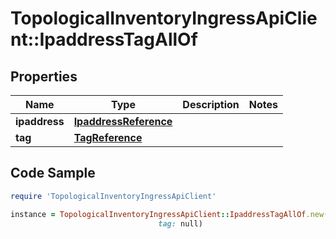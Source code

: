 # TopologicalInventoryIngressApiClient::IpaddressTagAllOf

## Properties

Name | Type | Description | Notes
------------ | ------------- | ------------- | -------------
**ipaddress** | [**IpaddressReference**](IpaddressReference.md) |  | 
**tag** | [**TagReference**](TagReference.md) |  | 

## Code Sample

```ruby
require 'TopologicalInventoryIngressApiClient'

instance = TopologicalInventoryIngressApiClient::IpaddressTagAllOf.new(ipaddress: null,
                                 tag: null)
```


